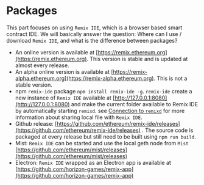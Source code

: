 Packages
========

This part focuses on using `Remix IDE`, which is a browser based smart contract IDE. We will basically answer the question: 
Where can I use / download `Remix IDE`, and what is the difference between packages?

- An online version is available at [https://remix.ethereum.org](https://remix.ethereum.org). This version is stable and is updated at almost every release.
- An alpha online version is available at [https://remix-alpha.ethereum.org](https://remix-alpha.ethereum.org). This is not a stable version.
- npm `remix-ide` package `npm install remix-ide -g`. `remix-ide` create a new instance of `Remix IDE` available at [http://127.0.0.1:8080](http://127.0.0.1:8080) and make the current folder available to Remix IDE by automatically starting `remixd`.
see [Connection to `remixd`](http://remix.readthedocs.io/en/latest/tutorial_remixd_filesystem.html) for more information about sharing local file with `Remix IDE`.
- Github release: [https://github.com/ethereum/remix-ide/releases](https://github.com/ethereum/remix-ide/releases) . The source code is packaged at every release but still need to be built using `npm run build`.
- Mist: `Remix IDE` can be started and use the local geth node from `Mist` [https://github.com/ethereum/mist/releases](https://github.com/ethereum/mist/releases)
- Electron: `Remix IDE` wrapped as an Electron app is available at [https://github.com/horizon-games/remix-app](https://github.com/horizon-games/remix-app)